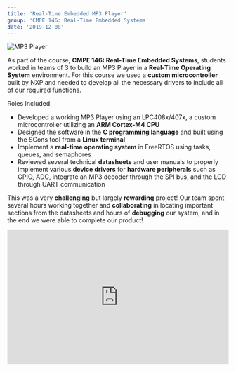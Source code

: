 ```yaml
---
title: 'Real-Time Embedded MP3 Player'
group: 'CMPE 146: Real-Time Embedded Systems'
date: '2019-12-08'
---
```

![MP3 Player](/images/mp3-circuits.jpg)

As part of the course, **CMPE 146: Real-Time Embedded Systems**, students worked in teams of 3 to build an MP3 Player in a **Real-Time Operating System** environment. For this course we used a **custom microcontroller** built by NXP and needed to develop all the necessary drivers to include all of our required functions.

Roles Included:
- Developed a working MP3 Player using an LPC408x/407x, a custom microcontroller utilizing an **ARM Cortex-M4 CPU**
- Designed the software in the **C programming language** and built using the SCons tool from a **Linux terminal**
- Implement a **real-time operating system** in FreeRTOS using tasks, queues, and semaphores
- Reviewed several technical **datasheets** and user manuals to properly implement various **device drivers** for **hardware peripherals** such as GPIO, ADC, integrate an MP3 decoder through the SPI bus, and the LCD through UART communication

This was a very **challenging** but largely **rewarding** project! Our team spent several hours working together and **collaborating** in locating important sections from the datasheets and hours of **debugging** our system, and in the end we were able to complete our product!

<iframe width="100%" height="306" src="https://www.youtube.com/embed/Qsm7yDNld1Y" frameborder="0" allow="accelerometer; autoplay; clipboard-write; encrypted-media; gyroscope; picture-in-picture" allowfullscreen></iframe>
